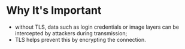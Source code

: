 # Why It's Important

- without TLS, data such as login credentials or image layers can be intercepted by attackers during transmission;
- TLS helps prevent this by encrypting the connection.
